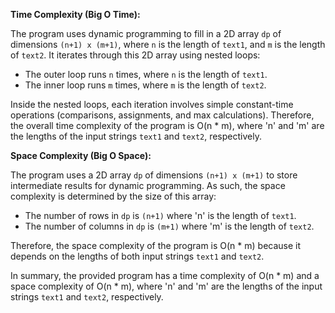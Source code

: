 **Time Complexity (Big O Time):**

The program uses dynamic programming to fill in a 2D array `dp` of dimensions `(n+1) x (m+1)`, where `n` is the length of `text1`, and `m` is the length of `text2`. It iterates through this 2D array using nested loops:

- The outer loop runs `n` times, where `n` is the length of `text1`.
- The inner loop runs `m` times, where `m` is the length of `text2`.

Inside the nested loops, each iteration involves simple constant-time operations (comparisons, assignments, and max calculations). Therefore, the overall time complexity of the program is O(n * m), where 'n' and 'm' are the lengths of the input strings `text1` and `text2`, respectively.

**Space Complexity (Big O Space):**

The program uses a 2D array `dp` of dimensions `(n+1) x (m+1)` to store intermediate results for dynamic programming. As such, the space complexity is determined by the size of this array:

- The number of rows in `dp` is `(n+1)` where 'n' is the length of `text1`.
- The number of columns in `dp` is `(m+1)` where 'm' is the length of `text2`.

Therefore, the space complexity of the program is O(n * m) because it depends on the lengths of both input strings `text1` and `text2`.

In summary, the provided program has a time complexity of O(n * m) and a space complexity of O(n * m), where 'n' and 'm' are the lengths of the input strings `text1` and `text2`, respectively.
